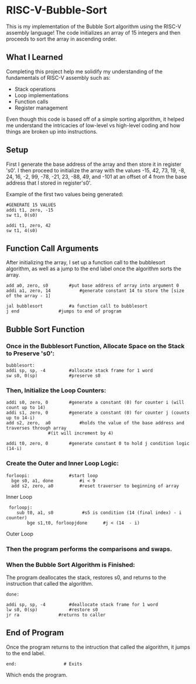 # RISC-V-Bubble-Sort
This is my implementation of the Bubble Sort algorithm using the RISC-V assembly language! 
The code initializes an array of 15 integers and then proceeds to sort the array in ascending order.

## What I Learned
Completing this project help me solidify my understanding of the fundamentals of RISC-V assembly such as:

- Stack operations
- Loop implementations
- Function calls
- Register management

Even though this code is based off of a simple sorting algorithm, it helped me understand the intricacies of low-level vs high-level coding and how things are broken up into instructions.

## Setup
First I generate the base address of the array and then store it in register 's0'. I then proceed to initialize the array with the values -15, 42, 73, 19, -8, 24, 16, -2, 99, -78, -21, 23, -88, 49, and -101 at an offset of 4 from the base address that I stored in register's0'.

Example of the first two values being generated:
```
#GENERATE 15 VALUES
addi t1, zero, -15
sw t1, 0(s0)

addi t1, zero, 42
sw t1, 4(s0)
```

## Function Call Arguments
After initializing the array, I set up a function call to the bubblesort algorithm, as well as a jump to the end label once the algorithm sorts the array.

```
add a0, zero, s0   	 	#put base address of array into argument 0
addi a1, zero, 14   		#generate constant 14 to store the [size of the array - 1]

jal bubblesort			#a function call to bubblesort
j end				#jumps to end of program

```

## Bubble Sort Function
### Once in the Bubblesort Function, Allocate Space on the Stack to Preserve 's0': 
```
bubblesort:
addi sp, sp, -4			#allocate stack frame for 1 word
sw s0, 0(sp)			#preserve s0
```

### Then, Initialize the Loop Counters:
```
addi s0, zero, 0   		#generate a constant (0) for counter i (will count up to 14)
addi s1, zero, 0   		#generate a constant (0) for counter j (counts up to 14-i)
add s2, zero,  a0   		#holds the value of the base address and traverses through array 
				#(it will increment by 4)

addi t0, zero, 0   		#generate constant 0 to hold j condition logic (14-i)
```

### Create the Outer and Inner Loop Logic:
```
forloopi:   			#start loop
  bge s0, a1, done   		#i < 9
  add s2, zero, a0   		#reset traverser to beginning of array
```
Inner Loop
```
 forloopj:
	sub t0, a1, s0   		 #s5 is condition (14 (final index) - i counter)
     	bge s1,t0, forloopjdone    	 #j < (14  - i)
```
Outer Loop

### Then the program performs the comparisons and swaps.

### When the Bubble Sort Algorithm is Finished:
The program deallocates the stack, restores s0, and returns to the instruction that called the algorithm.
```
done:

addi sp, sp, -4			#deallocate stack frame for 1 word
lw s0, 0(sp)			#restore s0
jr ra				#returns to caller
```

## End of Program
Once the program returns to the intruction that called the algorithm, it jumps to the end label.

```
end:                  # Exits
```

Which ends the program.
